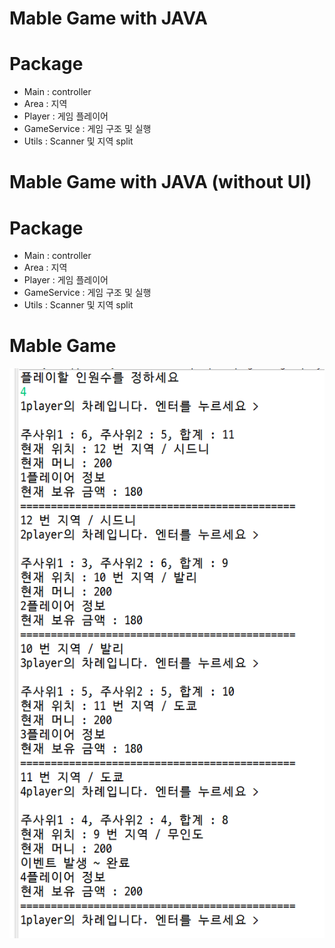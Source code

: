 # Mable Game with JAVA

# Package

- Main : controller
- Area : 지역
- Player : 게임 플레이어
- GameService : 게임 구조 및 실행
- Utils : Scanner 및 지역 split

# Mable Game with JAVA (without UI)

# Package

- Main : controller
- Area : 지역
- Player : 게임 플레이어
- GameService : 게임 구조 및 실행
- Utils : Scanner 및 지역 split

# Mable Game

![api 목록](./readMeImgs/mable.png)
